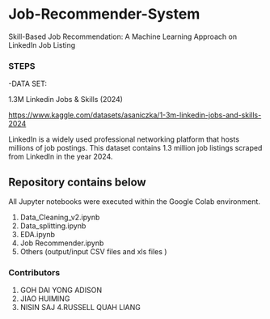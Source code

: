 # Job-Recommender-System
Skill-Based Job Recommendation: A Machine Learning Approach on LinkedIn Job Listing 
### STEPS
-DATA SET:

1.3M Linkedin Jobs & Skills (2024)

https://www.kaggle.com/datasets/asaniczka/1-3m-linkedin-jobs-and-skills-2024

LinkedIn is a widely used professional networking platform that hosts millions of job postings. This dataset contains 1.3 million job listings scraped from LinkedIn in the year 2024.
 
Repository contains below 
----------------------
All Jupyter notebooks were executed within the Google Colab environment. 

1. Data_Cleaning_v2.ipynb
2. Data_splitting.ipynb
3. EDA.ipynb
4. Job Recommender.ipynb
5. Others (output/input CSV files and xls files )


### Contributors
1. GOH DAI YONG ADISON 
2. JIAO HUIMING
3. NISIN SAJ
4.RUSSELL QUAH LIANG 

